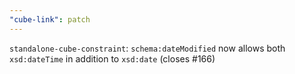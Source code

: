 ```yaml
---
"cube-link": patch
---
```


`standalone-cube-constraint`: `schema:dateModified` now allows both `xsd:dateTime` in addition to `xsd:date` (closes #166)
